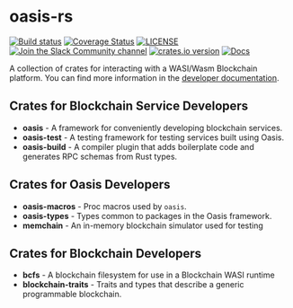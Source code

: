 # oasis-rs

[![Build status](https://circleci.com/gh/oasislabs/oasis-rs.svg?style=svg)](https://circleci.com/gh/oasislabs/oasis-rs)
[![Coverage Status](https://coveralls.io/repos/github/oasislabs/oasis-rs/badge.svg?branch=codecov)](https://coveralls.io/github/oasislabs/oasis-rs?branch=codecov)
[![LICENSE](https://img.shields.io/badge/license-Apache--2.0-blue)](LICENSE)
[![Join the Slack Community channel](https://img.shields.io/badge/slack-join%20chat-%2346BC99)](https://oasiscommunity.slack.com/join/shared_invite/enQtNjQ5MTA3NTgyOTkzLWIxNTg1ZWZmOTIwNmQ2MTg1YmU0MzgyMzk3OWM2ZWQ4NTQ0ZDJkNTBmMTdlM2JhODllYjg5YmJkODc2NzgwNTg)
[![crates.io version](https://img.shields.io/crates/v/oasis-std.svg)](https://crates.io/crates/oasis-std)
[![Docs](https://docs.rs/oasis-std/badge.svg)](https://docs.rs/oasis)

A collection of crates for interacting with a WASI/Wasm Blockchain platform.
You can find more information in the [developer documentation](https://docs.oasiscloud.io).

## Crates for Blockchain Service Developers

* **oasis** - A framework for conveniently developing blockchain services.
* **oasis-test** - A testing framework for testing services built using Oasis.
* **oasis-build** - A compiler plugin that adds boilerplate code and generates RPC schemas from Rust types.

## Crates for Oasis Developers

* **oasis-macros** - Proc macros used by `oasis`.
* **oasis-types** - Types common to packages in the Oasis framework.
* **memchain** - An in-memory blockchain simulator used for testing

## Crates for Blockchain Developers

* **bcfs** - A blockchain filesystem for use in a Blockchain WASI runtime
* **blockchain-traits** - Traits and types that describe a generic programmable blockchain.
